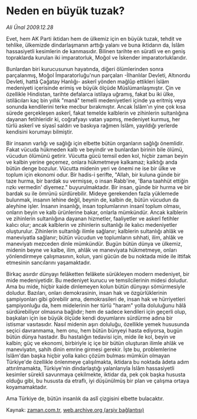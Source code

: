 # Neden en büyük tuzak?

*Ali Ünal 2009.12.28*

<tr><td class="metin" colspan="2" style="padding-top: 20px; padding-left: 5px; ">Evet, hem AK Parti iktidarı hem de ülkemiz için en büyük tuzak, tehdit ve tehlike, ülkemizde dindarlaşmanın arttığı yalanı ve buna iktidarın da, İslâm hassasiyetli kesimlerin de kanmasıdır. Bilinen tarihte en süratli ve en geniş topraklarda kurulan iki imparatorluk, Moğol ve İskender imparatorluklarıdır.</td></tr><tr><td class="metin" colspan="2" style="padding-top: 20px; padding-left: 5px; "><p>Bunlardan biri kurucusunun hayatında, diğeri ölümlerinden sonra parçalanmış, Moğol İmparatorluğu'nun parçaları -İlhanlılar Devleti, Altınordu Devleti, hattâ Çağatay Hanlığı- askerî yönden mağlûp ettikleri İslâm medeniyeti içerisinde erimiş ve büyük ölçüde Müslümanlaşmıştır. Çin ve özellikle Hindistan, tarihte defalarca istilaya uğramış, fakat bu iki ülke, istilâcıları kaç bin yıllık "manâ" temelli medeniyetleri içinde ya eritmiş veya sonunda kendilerini terke mecbur bırakmıştır. Ancak İslâm'ın yine çok kısa sürede gerçekleşen askerî, fakat temelde kalblerin ve zihinlerin sultanlığına dayanan fetihleridir ki, coğrafyayı vatan yapmış, medeniyet kurmuş, her türlü askerî ve siyasî saldırı ve baskıya rağmen İslâm, yayıldığı yerlerde kendisini korumayı bilmiştir.
<p>Bir insanın varlığı ve sağlığı için elbette bütün organların sağlığı önemlidir. Fakat vücuda hükmeden kalb ve beyindir ve bunlardan birinin bile ölümü, vücudun ölümünü getirir. Vücutta gücü temsil eden kol, hiçbir zaman beyin ve kalbin yerine geçemez, onlara hükmetmeye kalkamaz; kalktığı anda bütün denge bozulur. Vücutta midenin yeri ve önemi ne ise bir ülke ve toplum için ekonomi odur. Bir hadis-i şerifte, "Allah, bir kuluna günde bir taze hurma, bir bardak su vermişse, o insan Rabb'ine, 'Bana taahhüt ettiğin rızkı vermedin' diyemez." buyurulmaktadır. Bir insan, günde bir hurma ve bir bardak su ile ömrünü sürdürebilir. Mideye gerekenden fazla yüklemede bulunmak, insanın lehine değil, beynin de, kalbin de, bütün vücudun da aleyhine işler. İnsanın insanlığı, insan toplumlarının insanî toplum olması, onların beyin ve kalb ürünlerine bakar, onlarla mümkündür. Ancak kalblerin ve zihinlerin sultanlığına dayanan hizmetler, faaliyetler ve askerî fetihler kalıcı olur; ancak kalblerin ve zihinlerin sultanlığı ile kalıcı medeniyetler oluşturulur. Zihinlerin sultanlığı ilimle sağlanır; kalblerin sultanlığı ahlâk ve maneviyatla sağlanır; bütün vücudun ve toplumların sıhhati, ilim, ahlâk ve maneviyatı mezceden dinle mümkündür. Bugün bütün dünya ve ülkemiz, midenin beyne ve kalbe, ilim, ahlâk ve maneviyata hükmetmeye, onları yönlendirmeye çalışmasının, kolun, yani gücün de bu noktada mide ile ittifak etmesinin sancılarını yaşamaktadır.
<p>Birkaç asırdır dünyayı felâketten felâkete sürükleyen modern medeniyet, bir mide medeniyetidir. Bu medeniyet kurucu ve temsilcilerinin midesi doludur. Ama bu mide, hiçbir kaide dinlemeyen kolun bütün dünyayı sömürmesiyle doludur. Bazıları, onları demokrasinin, insan hak ve özgürlüklerinin şampiyonları gibi görebilir ama, demokrasileri de, insan hak ve hürriyetleri şampiyonluğu da, hem midelerinin her türlü "haram" yolla doluluğunu hâlâ sürdürebiliyor olmasına bağlıdır; hem de sadece kendileri için geçerli olup, başkaları için ise büyük ölçüde kendi doyumlarını sürdürme adına bir istismar vasıtasıdır. Nasıl midenin aşırı doluluğu, özellikle yemek hususunda seçici davranmama, hem onu, hem bütün bünyeyi hasta ediyorsa, bugün bütün dünya hastadır. Bu hastalığın tedavisi için, mide ile kol, beyin ve kalbin; güç ve ekonomi, birbiriyle iç içe bir bütün oluşturan ilimle ahlâk ve maneviyatın, sahih dinin emrine girmesi gerekir. İşte bu, problemlerine İslâm'dan başka hiçbir yolla kalıcı çözüm bulması mümkün olmayan Türkiye'de özellikle önlenmeye çalışılmakta, iktidara bu noktada âdeta adım attırılmamakta, Türkiye'nin dindarlaştığı yalanlarıyla İslâm hassasiyetli kesimler sürekli savunmaya çekilmekte, iktidar da, pek çok başka hususta olduğu gibi, bu hususta da etraflı, iyi düşünülmüş bir plan ve çalışma ortaya koyamamaktadır.
<p>Ama Türkiye de, bütün insanlık da aslî çizgisini elbette bulacaktır.<br/></p></p></p></p></td></tr>

Kaynak: [zaman.com.tr](http://zaman.com.tr/yazar.do?yazino=932844), [web.archive.org (arşiv bağlantısı)](http://web.archive.org/web/20100328235228/http://www.zaman.com.tr:80/yazar.do?yazino=932844)
